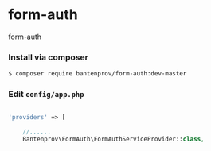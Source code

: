 # form-auth
form-auth


### Install via composer 

```bash
$ composer require bantenprov/form-auth:dev-master
```

### Edit `config/app.php`

```php

'providers' => [

    //......
    Bantenprov\FormAuth\FormAuthServiceProvider::class,

```